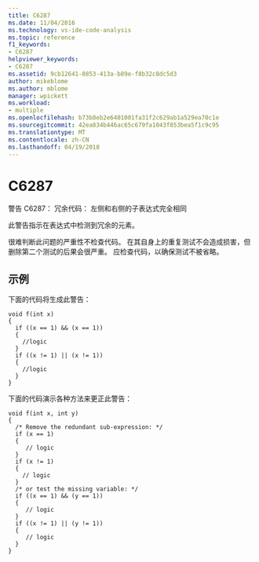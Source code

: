 ```yaml
---
title: C6287
ms.date: 11/04/2016
ms.technology: vs-ide-code-analysis
ms.topic: reference
f1_keywords:
- C6287
helpviewer_keywords:
- C6287
ms.assetid: 9cb12641-8853-413a-b89e-f8b32c8dc5d3
author: mikeblome
ms.author: mblome
manager: wpickett
ms.workload:
- multiple
ms.openlocfilehash: b73b8eb2e6401001fa31f2c629ab1a529ea70c1e
ms.sourcegitcommit: 42ea834b446ac65c679fa1043f853bea5f1c9c95
ms.translationtype: MT
ms.contentlocale: zh-CN
ms.lasthandoff: 04/19/2018
---
```

# <a name="c6287"></a>C6287
警告 C6287： 冗余代码： 左侧和右侧的子表达式完全相同

 此警告指示在表达式中检测到冗余的元素。

 很难判断此问题的严重性不检查代码。 在其自身上的重复测试不会造成损害，但删除第二个测试的后果会很严重。 应检查代码，以确保测试不被省略。

## <a name="example"></a>示例
 下面的代码将生成此警告：

```
void f(int x)
{
  if ((x == 1) && (x == 1))
  {
    //logic
  }
  if ((x != 1) || (x != 1))
  {
    //logic
  }
}
```

 下面的代码演示各种方法来更正此警告：

```
void f(int x, int y)
{
  /* Remove the redundant sub-expression: */
  if (x == 1)
  {
     // logic
  }
  if (x != 1)
  {
    // logic
  }
  /* or test the missing variable: */
  if ((x == 1) && (y == 1))
  {
     // logic
  }
  if ((x != 1) || (y != 1))
  {
     // logic
  }
}
```